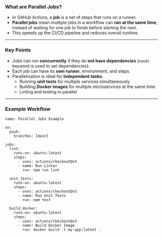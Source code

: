 ### **What are Parallel Jobs?**
- In GitHub Actions, a **job** is a set of steps that runs on a runner.
- **Parallel jobs** mean multiple jobs in a workflow can **run at the same time**, instead of waiting for one job to finish before starting the next.
- This speeds up the CI/CD pipeline and reduces overall runtime.
    
---
### **Key Points**

- Jobs can run **concurrently** if they do **not have dependencies** (`needs` keyword is used to set dependencies).
- Each job can have its **own runner**, environment, and steps.
- Parallelization is ideal for **independent tasks**:
    - Running **unit tests** for multiple services simultaneously
    - Building **Docker images** for multiple microservices at the same time
    - Linting and testing in parallel
---

### **Example Workflow**
```
name: Parallel Jobs Example

on:
  push:
    branches: [main]

jobs:
  lint:
    runs-on: ubuntu-latest
    steps:
      - uses: actions/checkout@v3
      - name: Run Linter
        run: npm run lint

  unit_tests:
    runs-on: ubuntu-latest
    steps:
      - uses: actions/checkout@v3
      - name: Run Unit Tests
        run: npm test

  build_docker:
    runs-on: ubuntu-latest
    steps:
      - uses: actions/checkout@v3
      - name: Build Docker Image
        run: docker build -t my-app:latest .
```